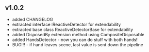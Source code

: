 ## v1.0.2
- added CHANGELOG
- extracted interface IReactiveDetector for extendability
- extracted base class ReactiveDetectorBase for extendability
- added DisposedBy extension method using CompositeDisposable
- added HandsDetector - now you can do stuff with both hands!
- BUG!!! - if hand leaves scene, last value is sent down the pipeline